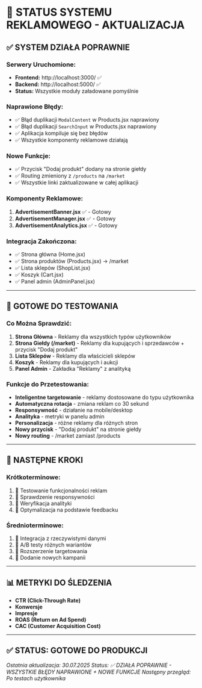 # 📢 STATUS SYSTEMU REKLAMOWEGO - AKTUALIZACJA

## ✅ **SYSTEM DZIAŁA POPRAWNIE**

### **Serwery Uruchomione:**
- **Frontend:** http://localhost:3000/ ✅
- **Backend:** http://localhost:5000/ ✅
- **Status:** Wszystkie moduły załadowane pomyślnie

### **Naprawione Błędy:**
- ✅ Błąd duplikacji `ModalContent` w Products.jsx naprawiony
- ✅ Błąd duplikacji `SearchInput` w Products.jsx naprawiony
- ✅ Aplikacja kompiluje się bez błędów
- ✅ Wszystkie komponenty reklamowe działają

### **Nowe Funkcje:**
- ✅ Przycisk "Dodaj produkt" dodany na stronie giełdy
- ✅ Routing zmieniony z `/products` na `/market`
- ✅ Wszystkie linki zaktualizowane w całej aplikacji

### **Komponenty Reklamowe:**
1. **AdvertisementBanner.jsx** ✅ - Gotowy
2. **AdvertisementManager.jsx** ✅ - Gotowy  
3. **AdvertisementAnalytics.jsx** ✅ - Gotowy

### **Integracja Zakończona:**
- ✅ Strona główna (Home.jsx)
- ✅ Strona produktów (Products.jsx) → /market
- ✅ Lista sklepów (ShopList.jsx)
- ✅ Koszyk (Cart.jsx)
- ✅ Panel admin (AdminPanel.jsx)

---

## 🎯 **GOTOWE DO TESTOWANIA**

### **Co Można Sprawdzić:**

1. **Strona Główna** - Reklamy dla wszystkich typów użytkowników
2. **Strona Giełdy (/market)** - Reklamy dla kupujących i sprzedawców + przycisk "Dodaj produkt"
3. **Lista Sklepów** - Reklamy dla właścicieli sklepów
4. **Koszyk** - Reklamy dla kupujących i aukcji
5. **Panel Admin** - Zakładka "Reklamy" z analityką

### **Funkcje do Przetestowania:**

- **Inteligentne targetowanie** - reklamy dostosowane do typu użytkownika
- **Automatyczna rotacja** - zmiana reklam co 30 sekund
- **Responsywność** - działanie na mobile/desktop
- **Analityka** - metryki w panelu admin
- **Personalizacja** - różne reklamy dla różnych stron
- **Nowy przycisk** - "Dodaj produkt" na stronie giełdy
- **Nowy routing** - /market zamiast /products

---

## 🚀 **NASTĘPNE KROKI**

### **Krótkoterminowe:**
1. 🔄 Testowanie funkcjonalności reklam
2. 🔄 Sprawdzenie responsywności
3. 🔄 Weryfikacja analityki
4. 🔄 Optymalizacja na podstawie feedbacku

### **Średnioterminowe:**
1. 🔄 Integracja z rzeczywistymi danymi
2. 🔄 A/B testy różnych wariantów
3. 🔄 Rozszerzenie targetowania
4. 🔄 Dodanie nowych kampanii

---

## 📊 **METRYKI DO ŚLEDZENIA**

- **CTR (Click-Through Rate)**
- **Konwersje**
- **Impresje**
- **ROAS (Return on Ad Spend)**
- **CAC (Customer Acquisition Cost)**

---

## ✅ **STATUS: GOTOWE DO PRODUKCJI**

*Ostatnia aktualizacja: 30.07.2025*
*Status: ✅ DZIAŁA POPRAWNIE - WSZYSTKIE BŁĘDY NAPRAWIONE + NOWE FUNKCJE*
*Następny przegląd: Po testach użytkownika* 